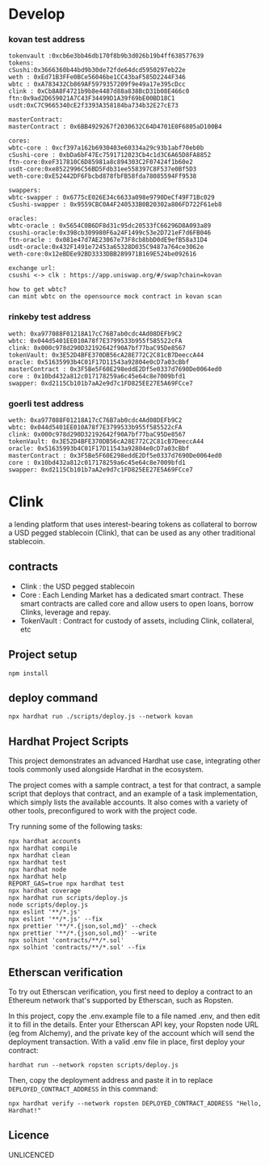 # Develop

### kovan test address
```
tokenvault :0xcb6e3bb46db170f8b9b3d026b19b4ff638577639
tokens:
cSushi:0x3666360b44bd9b30de72fde64dcd5950297eb22e
weth : 0xEd71B3FFe0BCe56046be1CC43baF585D2244F346
wbtc : 0xA783432Cb869AF5979357209f9e49a17e395cDcc
clink : 0xCb8A8F4721b9b8e4487d88a838BcD31b08E466c0
ftn:0x9ad2D659021A7C43F34499D1A39f69bE00BD18C1
usdt:0xC7C9665340cE2f3393A358184ba734b32E27cE73

masterContract:
masterContract : 0x6BB4929267f2030632C64D4701E0F6805aD100B4

cores:
wbtc-core : 0xcf397a162b6930403e60334a29c93b1abf70eb0b
cSushi-core : 0xbDa6bF47Ec7591712023Cb4c1d3C6A65D8FA8852
ftn-core:0xeF317810C6D85981a8c894303C2F07424f1b60e2
usdt-core:0xe8522996C56BD5Fdb31ee558397C8F537e0Bf5D3
weth-core:0xE52442DF6Fbcbd878fbFB58fda78085594Ff9538

swappers:
wbtc-swapper : 0x6775cE026E34c6633a098e9790DeCf49F71Bc029
cSushi-swapper : 0x9559CBC0A4F240533B0B20302a806FD722F61eb8

oracles:
wbtc-oracle : 0x5654C0B6DF8d31c95dc20533fC66296D8A093a89
csushi-oracle:0x398cb309980F6a24F1499c53e2D721eF7d6FB046
ftn-oracle : 0x081e47d7AE23067e73F8cb8bbD0dE9efB58a31D4
usdt-oracle:0x432F1491e72453a65328D035C9487a764ce3062e
weth-core:0x12eBDEe92BD3333DBB289971B169E524be092616

exchange url:
csushi <-> clk : https://app.uniswap.org/#/swap?chain=kovan

how to get wbtc?
can mint wbtc on the opensource mock contract in kovan scan
```

### rinkeby test address
```
weth: 0xa977088F01218A17cC76B7ab0cdc4Ad08DEFb9C2
wbtc: 0x044d5401EE010A78f7E3799533b955f585522cFA
clink: 0x000c978d290D32192642f90A7bf77baC95De8567
tokenVault: 0x3E52D4BFE370DB56cA28E772C2C81cB7DeeccA44
oracle: 0x51635993b4C01F17D11543a92804e0cD7a03cBbf
masterContract : 0x3F5Be5F60E298eddE2Df5e0337d7690De0064ed0
core : 0x10bd432a812c017178259a6c45e64c8e7009bfd1
swapper: 0xd2115Cb101b7aA2e9d7c1FD825EE27E5A69FCce7
```

### goerli test address
```
weth: 0xa977088F01218A17cC76B7ab0cdc4Ad08DEFb9C2
wbtc: 0x044d5401EE010A78f7E3799533b955f585522cFA
clink: 0x000c978d290D32192642f90A7bf77baC95De8567
tokenVault: 0x3E52D4BFE370DB56cA28E772C2C81cB7DeeccA44
oracle: 0x51635993b4C01F17D11543a92804e0cD7a03cBbf
masterContract : 0x3F5Be5F60E298eddE2Df5e0337d7690De0064ed0
core : 0x10bd432a812c017178259a6c45e64c8e7009bfd1
swapper: 0xd2115Cb101b7aA2e9d7c1FD825EE27E5A69FCce7
```


# Clink

a lending platform that uses interest-bearing tokens as collateral to borrow a USD pegged stablecoin (Clink), that can
be used as any other traditional stablecoin.

## contracts

- Clink : the USD pegged stablecoin
- Core : Each Lending Market has a dedicated smart contract. These smart contracts are called core and allow users to
  open loans, borrow Clinks, leverage and repay.
- TokenVault : Contract for custody of assets, including Clink, collateral, etc

## Project setup

```
npm install
```

## deploy command

```
npx hardhat run ./scripts/deploy.js --network kovan
```

## Hardhat Project Scripts

This project demonstrates an advanced Hardhat use case, integrating other tools commonly used alongside Hardhat in the
ecosystem.

The project comes with a sample contract, a test for that contract, a sample script that deploys that contract, and an
example of a task implementation, which simply lists the available accounts. It also comes with a variety of other
tools, preconfigured to work with the project code.

Try running some of the following tasks:

```shell
npx hardhat accounts
npx hardhat compile
npx hardhat clean
npx hardhat test
npx hardhat node
npx hardhat help
REPORT_GAS=true npx hardhat test
npx hardhat coverage
npx hardhat run scripts/deploy.js
node scripts/deploy.js
npx eslint '**/*.js'
npx eslint '**/*.js' --fix
npx prettier '**/*.{json,sol,md}' --check
npx prettier '**/*.{json,sol,md}' --write
npx solhint 'contracts/**/*.sol'
npx solhint 'contracts/**/*.sol' --fix
```

## Etherscan verification

To try out Etherscan verification, you first need to deploy a contract to an Ethereum network that's supported by
Etherscan, such as Ropsten.

In this project, copy the .env.example file to a file named .env, and then edit it to fill in the details. Enter your
Etherscan API key, your Ropsten node URL (eg from Alchemy), and the private key of the account which will send the
deployment transaction. With a valid .env file in place, first deploy your contract:

```shell
hardhat run --network ropsten scripts/deploy.js
```

Then, copy the deployment address and paste it in to replace `DEPLOYED_CONTRACT_ADDRESS` in this command:

```shell
npx hardhat verify --network ropsten DEPLOYED_CONTRACT_ADDRESS "Hello, Hardhat!"
```

## Licence

UNLICENCED


